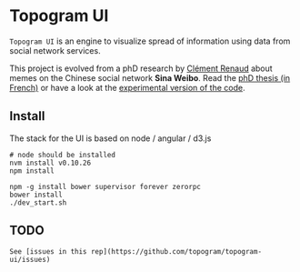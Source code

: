 # Topogram UI

``Topogram UI`` is an engine to visualize spread of information using data from social network services. 

This project is evolved from a phD research by [Clément Renaud](http://clementrenaud.com) about memes on the Chinese social network **Sina Weibo**. Read the [phD thesis (in French)](https://www.dropbox.com/s/2fbqjk2d90josg5/thesis.pdf) or have a look at the [experimental version of the code](http://github.com/clemsos/mitras).


## Install

The stack for the UI is based on node / angular / d3.js

    # node should be installed
    nvm install v0.10.26
    npm install

    npm -g install bower supervisor forever zerorpc
    bower install
    ./dev_start.sh


## TODO

    See [issues in this rep](https://github.com/topogram/topogram-ui/issues)
